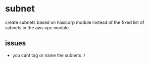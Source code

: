 # subnet

create subnets based on hasicorp module instead of the fixed list of subnets in the aws vpc module. 

## issues

- you cant tag or name the subnets :/
